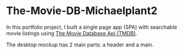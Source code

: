 # The-Movie-DB-Michaelplant2

In this portfolio project, I built a single page app (SPA) with searchable movie listings using [The Movie Database Api (TMDB)](https://www.themoviedb.org/documentation/api).

The desktop mockup has 2 main parts: a header and a main.
